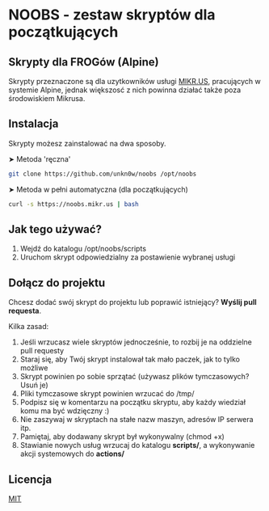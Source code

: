 # NOOBS - zestaw skryptów dla początkujących
## Skrypty dla FROGów (Alpine)

Skrypty przeznaczone są dla uzytkowników usługi [MIKR.US](https://mikr.us), pracujących w systemie Alpine, jednak większosć z nich powinna działać także poza środowiskiem Mikrusa.

## Instalacja

Skrypty możesz zainstalować na dwa sposoby.

➤  Metoda 'ręczna'

```bash
git clone https://github.com/unkn0w/noobs /opt/noobs
```

➤ Metoda w pełni automatyczna (dla początkujących)


```bash
curl -s https://noobs.mikr.us | bash
```

## Jak tego używać?

1) Wejdź do katalogu /opt/noobs/scripts
2) Uruchom skrypt odpowiedzialny za postawienie wybranej usługi

## Dołącz do projektu

Chcesz dodać swój skrypt do projektu lub poprawić istniejący? **Wyślij pull requesta**.

Kilka zasad:

1) Jeśli wrzucasz wiele skryptów jednocześnie, to rozbij je na oddzielne pull requesty
2) Staraj się, aby Twój skrypt instalował tak mało paczek, jak to tylko możliwe
3) Skrypt powinien po sobie sprzątać (używasz plików tymczasowych? Usuń je)
4) Pliki tymczasowe skrypt powinien wrzucać do /tmp/
5) Podpisz się w komentarzu na początku skryptu, aby każdy wiedział komu ma być wdzięczny :)
6) Nie zaszywaj w skryptach na stałe nazw maszyn, adresów IP serwera itp.
7) Pamiętaj, aby dodawany skrypt był wykonywalny (chmod +x)
8) Stawianie nowych usług wrzucaj do katalogu **scripts/**, a wykonywanie akcji systemowych do **actions/**

## Licencja
[MIT](https://choosealicense.com/licenses/mit/)
